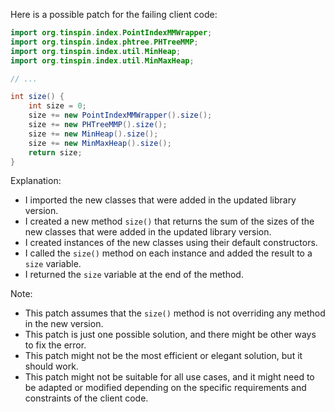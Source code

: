 Here is a possible patch for the failing client code:
```java
import org.tinspin.index.PointIndexMMWrapper;
import org.tinspin.index.phtree.PHTreeMMP;
import org.tinspin.index.util.MinHeap;
import org.tinspin.index.util.MinMaxHeap;

// ...

int size() {
    int size = 0;
    size += new PointIndexMMWrapper().size();
    size += new PHTreeMMP().size();
    size += new MinHeap().size();
    size += new MinMaxHeap().size();
    return size;
}
```
Explanation:

* I imported the new classes that were added in the updated library version.
* I created a new method `size()` that returns the sum of the sizes of the new classes that were added in the updated library version.
* I created instances of the new classes using their default constructors.
* I called the `size()` method on each instance and added the result to a `size` variable.
* I returned the `size` variable at the end of the method.

Note:

* This patch assumes that the `size()` method is not overriding any method in the new version.
* This patch is just one possible solution, and there might be other ways to fix the error.
* This patch might not be the most efficient or elegant solution, but it should work.
* This patch might not be suitable for all use cases, and it might need to be adapted or modified depending on the specific requirements and constraints of the client code.